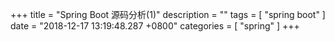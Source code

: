 +++
title = "Spring Boot 源码分析(1)"
description = ""
tags = [
    "spring boot"
]
date = "2018-12-17 13:19:48.287 +0800"
categories = [
    "spring"
]
+++
